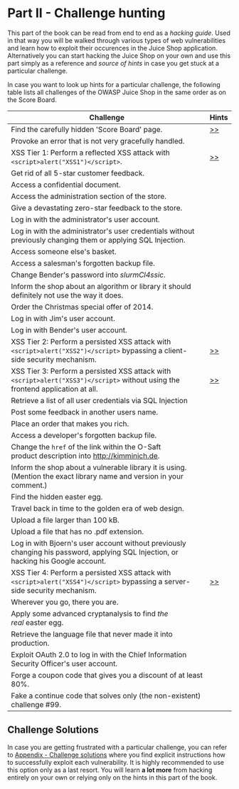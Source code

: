 # Part II - Challenge hunting

This part of the book can be read from end to end as a _hacking guide_. Used in that way you will be walked through various types of web vulnerabilities and learn how to exploit their
occurences in the Juice Shop application. Alternatively you can start hacking the Juice Shop on your own and use this part simply as a reference and _source of hints_ in case you get stuck at a particular challenge.

In case you want to look up hints for a particular challenge, the following table lists all challenges of the OWASP Juice Shop in the same order as on the Score Board.

| Challenge | Hints |
| --------- | ----- |
| Find the carefully hidden 'Score Board' page. | [>>](score-board.md#scoreBoardChallenge) |
| Provoke an error that is not very gracefully handled. | |
| XSS Tier 1: Perform a reflected XSS attack with `<script>alert("XSS1")</script>`. | [>>](xss.md#xss1Challenge) |
| Get rid of all 5-star customer feedback. | |
| Access a confidential document. | |
| Access the administration section of the store. | |
| Give a devastating zero-star feedback to the store. | |
| Log in with the administrator's user account. | |
| Log in with the administrator's user credentials without previously changing them or applying SQL Injection. | |
| Access someone else's basket. | |
| Access a salesman's forgotten backup file. | |
| Change Bender's password into _slurmCl4ssic_. | |
| Inform the shop about an algorithm or library it should definitely not use the way it does. | |
| Order the Christmas special offer of 2014. | |
| Log in with Jim's user account. | |
| Log in with Bender's user account. | |
| XSS Tier 2: Perform a persisted XSS attack with `<script>alert("XSS2")</script>` bypassing a client-side security mechanism. | [>>](xss.md#xss2Challenge) |
| XSS Tier 3: Perform a persisted XSS attack with `<script>alert("XSS3")</script>` without using the frontend application at all. | [>>](xss.md#xss3Challenge) |
| Retrieve a list of all user credentials via SQL Injection | |
| Post some feedback in another users name. | |
| Place an order that makes you rich. | |
| Access a developer's forgotten backup file. | |
| Change the `href` of the link within the O-Saft product description into http://kimminich.de. | |
| Inform the shop about a vulnerable library it is using. (Mention the exact library name and version in your comment.) | |
| Find the hidden easter egg. | |
| Travel back in time to the golden era of web design. | |
| Upload a file larger than 100 kB. | |
| Upload a file that has no .pdf extension. | |
| Log in with Bjoern's user account without previously changing his password, applying SQL Injection, or hacking his Google account. | |
| XSS Tier 4: Perform a persisted XSS attack with `<script>alert("XSS4")</script>` bypassing a server-side security mechanism. | [>>](xss.md#xss4Challenge) |
| Wherever you go, there you are. | |
| Apply some advanced cryptanalysis to find _the real_ easter egg. | |
| Retrieve the language file that never made it into production. | |
| Exploit OAuth 2.0 to log in with the Chief Information Security Officer's user account. | |
| Forge a coupon code that gives you a discount of at least 80%. | |
| Fake a continue code that solves only (the non-existent) challenge #99. | |

## Challenge Solutions

In case you are getting frustrated with a particular challenge, you can refer to [Appendix - Challenge solutions](/appendix/README.md) where you find explicit instructions
how to successfully exploit each vulnerability. It is highly recommended to use this option only as a last resort. You will learn __a lot more__ from hacking entirely on your own
or relying only on the hints in this part of the book.
